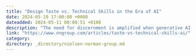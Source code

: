 ```yaml
---
title: "Design Taste vs. Technical Skills in the Era of AI"
date: 2024-05-10 17:00:00 +0000
dateadded: 2024-05-11 00:00:51 +0100
description: "The need for discernment is amplified when generative AI enables anyone to create anything. Creative skills will still be necessary to produce superior designs."
link: "https://www.nngroup.com/articles/taste-vs-technical-skills-ai/"
category:
directory: _directory/nielsen-norman-group.md
---
```

